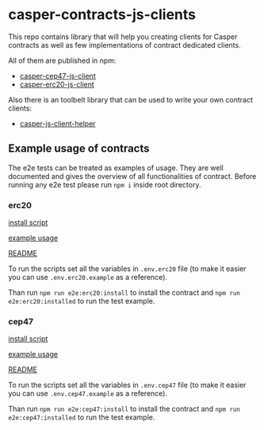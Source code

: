 # casper-contracts-js-clients

This repo contains library that will help you creating clients for Casper contracts as well as few implementations of contract dedicated clients.

All of them are published in npm:
- [casper-cep47-js-client](https://www.npmjs.com/package/casper-cep47-js-client)
- [casper-erc20-js-client](https://www.npmjs.com/package/casper-erc20-js-client)

Also there is an toolbelt library that can be used to write your own contract clients:
- [casper-js-client-helper](https://www.npmjs.com/package/casper-js-client-helper)


## Example usage of contracts

The e2e tests can be treated as examples of usage. They are well documented and gives the overview of all functionalities of contract.
Before running any e2e test please run `npm i` inside root directory.

### erc20

[install script](e2e/erc20/install.ts)

[example usage](e2e/erc20/installed.ts)

[README](packages/cep47-client)


To run the scripts set all the variables in `.env.erc20` file (to make it easier you can use `.env.erc20.example` as a reference).

Than run `npm run e2e:erc20:install` to install the contract and `npm run e2e:erc20:installed` to run the test example.

### cep47

[install script](e2e/cep47/install.ts)

[example usage](e2e/cep47/installed.ts)

[README](packages/erc20-client)


To run the scripts set all the variables in `.env.cep47` file (to make it easier you can use `.env.cep47.example` as a reference).

Than run `npm run e2e:cep47:install` to install the contract and `npm run e2e:cep47:installed` to run the test example.
